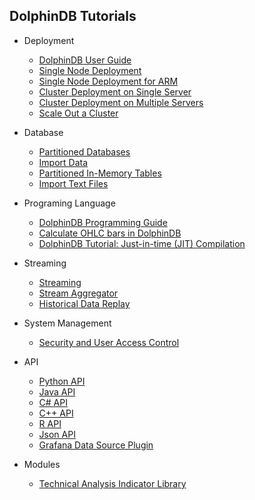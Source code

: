 ## DolphinDB Tutorials

- Deployment
    - [DolphinDB User Guide](dolphindb_user_guide.md)
    - [Single Node Deployment](standalone_server.md)
    - [Single Node Deployment for ARM](ARM_standalone_deploy.md)
    - [Cluster Deployment on Single Server](single_machine_cluster_deploy.md)
    - [Cluster Deployment on Multiple Servers](multi_machine_cluster_deployment.md)
    - [Scale Out a Cluster](cluster_scaleout.md)
- Database
    - [Partitioned Databases](database.md)
    - [Import Data](import_data.md)
    - [Partitioned In-Memory Tables](partitioned_in_memory_table.md)
    - [Import Text Files](import_csv.md)
- Programing Language
    - [DolphinDB Programming Guide](DolphinDB_Programming_Guide.md)
    - [Calculate OHLC bars in DolphinDB](OHLC.md)
    - [DolphinDB Tutorial: Just-in-time (JIT) Compilation](jit.md)
- Streaming
    - [Streaming](streaming_tutorial.md)
    - [Stream Aggregator](stream_aggregator.md)
    - [Historical Data Replay](historical_data_replay.md)

- System Management
    - [Security and User Access Control](ACL_and_Security.md)
- API
    - [Python API](https://github.com/dolphindb/Tutorials_EN/blob/master/python_api.md)
    - [Java API](../../api-java/blob/master/README.md)
    - [C# API](../../api-csharp/blob/master/README.md)
    - [C++ API](../../api-cplusplus/blob/master/README.md)
    - [R API](../../api-r/blob/master/README.md)
    - [Json API](../../api-json/blob/master/README.md)
    - [Grafana Data Source Plugin](https://github.com/dolphindb/grafana-datasource/blob/master/README.md)
- Modules
    - [Technical Analysis Indicator Library](ta.md)

